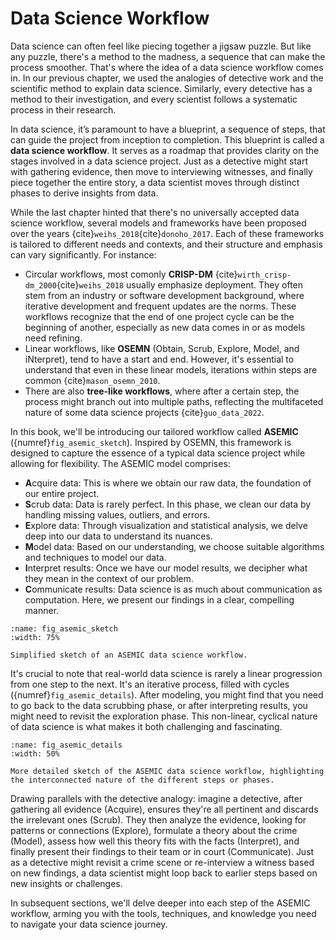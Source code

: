 # Data Science Workflow 

Data science can often feel like piecing together a jigsaw puzzle. But like any puzzle, there's a method to the madness, a sequence that can make the process smoother. That's where the idea of a data science workflow comes in. In our previous chapter, we used the analogies of detective work and the scientific method to explain data science. Similarly, every detective has a method to their investigation, and every scientist follows a systematic process in their research.

In data science, it’s paramount to have a blueprint, a sequence of steps, that can guide the project from inception to completion. This blueprint is called a **data science workflow**. It serves as a roadmap that provides clarity on the stages involved in a data science project. Just as a detective might start with gathering evidence, then move to interviewing witnesses, and finally piece together the entire story, a data scientist moves through distinct phases to derive insights from data.

While the last chapter hinted that there's no universally accepted data science workflow, several models and frameworks have been proposed over the years {cite}`weihs_2018`{cite}`donoho_2017`. Each of these frameworks is tailored to different needs and contexts, and their structure and emphasis can vary significantly. For instance:

- Circular workflows, most comonly **CRISP-DM** {cite}`wirth_crisp-dm_2000`{cite}`weihs_2018` usually emphasize deployment. They often stem from an industry or software development background, where iterative development and frequent updates are the norms. These workflows recognize that the end of one project cycle can be the beginning of another, especially as new data comes in or as models need refining.
- Linear workflows, like **OSEMN** (Obtain, Scrub, Explore, Model, and iNterpret), tend to have a start and end. However, it's essential to understand that even in these linear models, iterations within steps are common {cite}`mason_osemn_2010`.
- There are also **tree-like workflows**, where after a certain step, the process might branch out into multiple paths, reflecting the multifaceted nature of some data science projects {cite}`guo_data_2022`.

In this book, we'll be introducing our tailored workflow called **ASEMIC** ({numref}`fig_asemic_sketch`). Inspired by OSEMN, this framework is designed to capture the essence of a typical data science project while allowing for flexibility. The ASEMIC model comprises:

- **A**cquire data: This is where we obtain our raw data, the foundation of our entire project.
- **S**crub data: Data is rarely perfect. In this phase, we clean our data by handling missing values, outliers, and errors.
- **E**xplore data: Through visualization and statistical analysis, we delve deep into our data to understand its nuances.
- **M**odel data: Based on our understanding, we choose suitable algorithms and techniques to model our data.
- **I**nterpret results: Once we have our model results, we decipher what they mean in the context of our problem.
- **C**ommunicate results: Data science is as much about communication as computation. Here, we present our findings in a clear, compelling manner.

```{figure} ../images/fig_asemic_data_science_workflow.png
:name: fig_asemic_sketch
:width: 75%

Simplified sketch of an ASEMIC data science workflow.
```

It's crucial to note that real-world data science is rarely a linear progression from one step to the next. It's an iterative process, filled with cycles ({numref}`fig_asemic_details`).  After modeling, you might find that you need to go back to the data scrubbing phase, or after interpreting results, you might need to revisit the exploration phase. This non-linear, cyclical nature of data science is what makes it both challenging and fascinating.

```{figure} ../images/fig_asemic_data_science_workflow_detailed.png
:name: fig_asemic_details
:width: 50%

More detailed sketch of the ASEMIC data science workflow, highlighting the interconnected nature of the different steps or phases.
```

Drawing parallels with the detective analogy: imagine a detective, after gathering all evidence (Acquire), ensures they're all pertinent and discards the irrelevant ones (Scrub). They then analyze the evidence, looking for patterns or connections (Explore), formulate a theory about the crime (Model), assess how well this theory fits with the facts (Interpret), and finally present their findings to their team or in court (Communicate). Just as a detective might revisit a crime scene or re-interview a witness based on new findings, a data scientist might loop back to earlier steps based on new insights or challenges.

In subsequent sections, we'll delve deeper into each step of the ASEMIC workflow, arming you with the tools, techniques, and knowledge you need to navigate your data science journey.